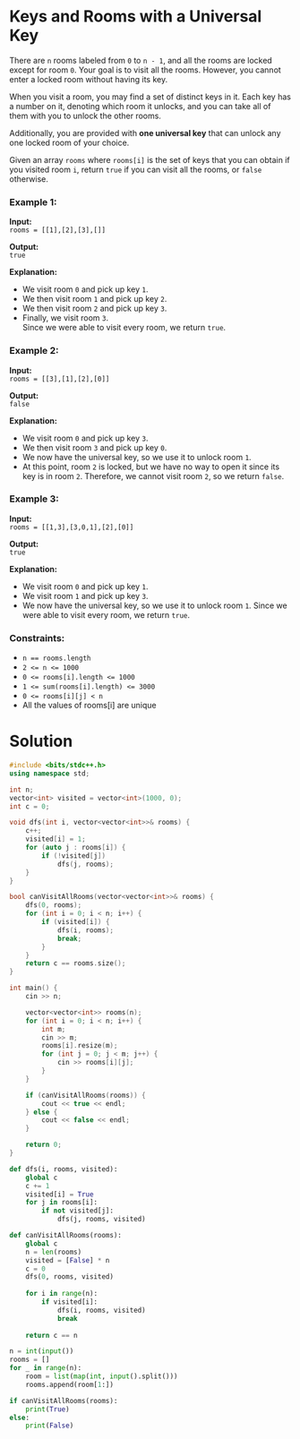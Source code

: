 # Keys and Rooms with a Universal Key

There are `n` rooms labeled from `0` to `n - 1`, and all the rooms are locked except for room `0`. Your goal is to visit all the rooms. However, you cannot enter a locked room without having its key.

When you visit a room, you may find a set of distinct keys in it. Each key has a number on it, denoting which room it unlocks, and you can take all of them with you to unlock the other rooms.

Additionally, you are provided with **one universal key** that can unlock any one locked room of your choice.

Given an array `rooms` where `rooms[i]` is the set of keys that you can obtain if you visited room `i`, return `true` if you can visit all the rooms, or `false` otherwise.

### Example 1:
**Input:**  
`rooms = [[1],[2],[3],[]]`

**Output:**  
`true`

**Explanation:**  
- We visit room `0` and pick up key `1`.
- We then visit room `1` and pick up key `2`.
- We then visit room `2` and pick up key `3`.
- Finally, we visit room `3`.  
Since we were able to visit every room, we return `true`.

### Example 2:
**Input:**  
`rooms = [[3],[1],[2],[0]]`

**Output:**  
`false`

**Explanation:**  
- We visit room `0` and pick up key `3`.
- We then visit room `3` and pick up key `0`.
- We now have the universal key, so we use it to unlock room `1`.
- At this point, room `2` is locked, but we have no way to open it since its key is in room `2`. Therefore, we cannot visit room `2`, so we return `false`.

### Example 3:
**Input:**  
`rooms = [[1,3],[3,0,1],[2],[0]]`

**Output:**  
`true`

**Explanation:**  
- We visit room `0` and pick up key `1`.
- We visit room `1` and pick up key `3`.
- We now have the universal key, so we use it to unlock room `1`.
Since we were able to visit every room, we return `true`.

### Constraints:
- `n == rooms.length`
- `2 <= n <= 1000`
- `0 <= rooms[i].length <= 1000`
- `1 <= sum(rooms[i].length) <= 3000`
- `0 <= rooms[i][j] < n`
- All the values of rooms[i] are unique


# Solution


```cpp
#include <bits/stdc++.h>
using namespace std;

int n;
vector<int> visited = vector<int>(1000, 0);
int c = 0;

void dfs(int i, vector<vector<int>>& rooms) {
    c++;
    visited[i] = 1;
    for (auto j : rooms[i]) {
        if (!visited[j])
            dfs(j, rooms);
    }
}

bool canVisitAllRooms(vector<vector<int>>& rooms) {
    dfs(0, rooms);
    for (int i = 0; i < n; i++) {
        if (visited[i]) {
            dfs(i, rooms);
            break;
        }
    }
    return c == rooms.size();
}

int main() {
    cin >> n;

    vector<vector<int>> rooms(n);
    for (int i = 0; i < n; i++) {
        int m;
        cin >> m;
        rooms[i].resize(m);
        for (int j = 0; j < m; j++) {
            cin >> rooms[i][j];
        }
    }

    if (canVisitAllRooms(rooms)) {
        cout << true << endl;
    } else {
        cout << false << endl;
    }

    return 0;
}

```


```python
def dfs(i, rooms, visited):
    global c
    c += 1
    visited[i] = True
    for j in rooms[i]:
        if not visited[j]:
            dfs(j, rooms, visited)

def canVisitAllRooms(rooms):
    global c
    n = len(rooms)
    visited = [False] * n
    c = 0
    dfs(0, rooms, visited)
    
    for i in range(n):
        if visited[i]:
            dfs(i, rooms, visited)
            break
            
    return c == n

n = int(input())
rooms = []
for _ in range(n):
    room = list(map(int, input().split()))
    rooms.append(room[1:])

if canVisitAllRooms(rooms):
    print(True)
else:
    print(False)

```